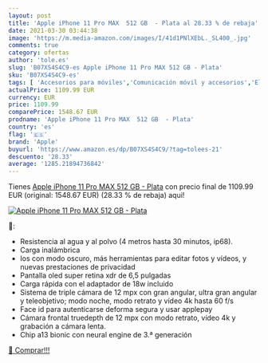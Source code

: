 ```yaml
---
layout: post
title: 'Apple iPhone 11 Pro MAX  512 GB  - Plata al 28.33 % de rebaja'
date: 2021-03-30 03:44:38
image: 'https://m.media-amazon.com/images/I/41d1PNlXEbL._SL400_.jpg'
comments: true
category: ofertas
author: 'tole.es'
slug: 'B07XS4S4C9-es Apple iPhone 11 Pro MAX 512 GB - Plata'
sku: 'B07XS4S4C9-es'
tags: [ 'Accesorios para móviles','Comunicación móvil y accesorios','Electrónica','Fundas y carcasas para teléfonos móviles','apple','iphone', ]
actualPrice: 1109.99 EUR
currency: EUR
price: 1109.99
comparePrice: 1548.67 EUR
prodname: 'Apple iPhone 11 Pro MAX  512 GB  - Plata'
country: 'es'
flag: '🇪🇸'
brand: 'Apple'
buyurl: 'https://www.amazon.es/dp/B07XS4S4C9/?tag=tolees-21'
descuento: '28.33'
average: '1285.21894736842'
---
```


Tienes [Apple iPhone 11 Pro MAX  512 GB  - Plata](https://www.amazon.es/dp/B07XS4S4C9/?tag=tolees-21) con precio final de  1109.99 EUR (original: 1548.67 EUR) (28.33 %  de rebaja) aqui!

[![Apple iPhone 11 Pro MAX  512 GB  - Plata](https://m.media-amazon.com/images/I/41d1PNlXEbL._SL400_.jpg)](https://www.amazon.es/dp/B07XS4S4C9/?tag=tolees-21)

🔎:

- Resistencia al agua y al polvo (4 metros hasta 30 minutos, ip68).
- Carga inalámbrica
- Ios con modo oscuro, más herramientas para editar fotos y vídeos, y nuevas prestaciones de privacidad
- Pantalla oled super retina xdr de 6,5 pulgadas
- Carga rápida con el adaptador de 18w incluido
- Sistema de triple cámara de 12 mpx con gran angular, ultra gran angular y teleobjetivo; modo noche, modo retrato y vídeo 4k hasta 60 f/s
- Face id para autenticarse deforma segura y usar applepay
- Cámara frontal truedepth de 12 mpx con modo retrato, vídeo 4k y grabación a cámara lenta.
- Chip a13 bionic con neural engine de 3.ª generación

[🛒 Comprar!!!](https://www.amazon.es/dp/B07XS4S4C9/?tag=tolees-21)
